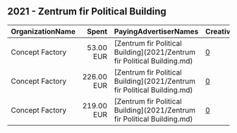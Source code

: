 ## 2021 - Zentrum fir Political Building 
|OrganizationName|Spent|PayingAdvertiserNames|CreativeUrls|Impressions|Genders|AgeBrackets|CountryCodes|BillingAddresses|CandidateBallotInformation|
|:---|---:|:---|:---|---:|:---|:---|:---|:---|:---|
|Concept Factory|53.00 EUR|[Zentrum fir Political Building](2021/Zentrum fir Political Building.md)|[0](https://www.snap.com/political-ads/asset/7b572f59db27b73079d1a4f7f95065d6f3517278c7d8b9e243e0712c013e7fa0?mediaType=mp4)|96,042||23-|luxembourg|"21 rue de Pont-Rémy,Luxembourg,2423,LU"||
|Concept Factory|226.00 EUR|[Zentrum fir Political Building](2021/Zentrum fir Political Building.md)|[0](https://www.snap.com/political-ads/asset/3c61e7626de40ac8aedc81f840ac58bc17b30325a35c4eda0e56fe6e479ad3a8?mediaType=mp4)|395,067||23-|luxembourg|"21 rue de Pont-Rémy,Luxembourg,2423,LU"||
|Concept Factory|219.00 EUR|[Zentrum fir Political Building](2021/Zentrum fir Political Building.md)|[0](https://www.snap.com/political-ads/asset/5b3edd2124d208bbee6c6b47554c4ef44b82db922d15f482573d20e15d2cf22c?mediaType=mp4)|382,825||23-|luxembourg|"21 rue de Pont-Rémy,Luxembourg,2423,LU"||
